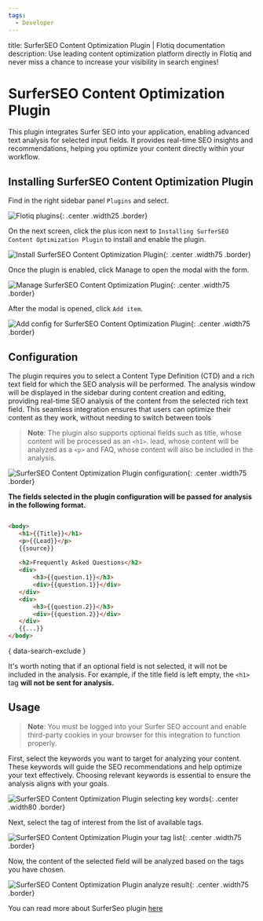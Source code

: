 ```yaml
---
tags:
  - Developer
---
```


title: SurferSEO Content Optimization Plugin | Flotiq documentation
description: Use leading content optimization platform directly in Flotiq and never miss a chance to increase your visibility in search engines!

# SurferSEO Content Optimization Plugin

This plugin integrates Surfer SEO into your application, enabling advanced text analysis for selected input fields. It
provides real-time SEO insights and recommendations, helping you optimize your content directly within your workflow.

## Installing SurferSEO Content Optimization Plugin
Find in the right sidebar panel `Plugins` and select.

![Flotiq plugins](images/sidebar-plugins.png){: .center .width25 .border}

On the next screen, click the plus icon next to `Installing SurferSEO Content Optimization Plugin` to install and enable the plugin.

![Install SurferSEO Content Optimization Plugin](images/surfer-seo/install.png){: .center .width75 .border}

Once the plugin is enabled, click Manage to open the modal with the form.

![Manage SurferSEO Content Optimization Plugin](images/surfer-seo/manage.png){: .center .width75 .border}

After the modal is opened, click `Add item`.

![Add config for SurferSEO Content Optimization Plugin](images/surfer-seo/add.png){: .center .width75 .border}


## Configuration

The plugin requires you to select a Content Type Definition (CTD) and a rich text field for which the SEO analysis will
be performed. The analysis window will be displayed in the sidebar during content creation and editing, providing
real-time SEO analysis of the content from the selected rich text field. This seamless integration ensures that users
can optimize their content as they work, without needing to switch between tools

> **Note**: The plugin also supports optional fields such as title, whose content will be processed as an `<h1>`.
> lead, whose content will be analyzed as a `<p>` and FAQ, whose content will also be included in the analysis.

![SurferSEO Content Optimization Plugin configuration](images/surfer-seo/settings.png){: .center .width75 .border}

**The fields selected in the plugin configuration will be passed for analysis in the following format.**

```html

<body>
   <h1>{{Title}}</h1>
   <p>{{Lead}}</p>
   {{source}}
   
   <h2>Frequently Asked Questions</h2>
   <div>
       <h3>{{question.1}}</h3>
       <div>{{question.1}}</div>
   </div>
   <div>
       <h3>{{question.2}}</h3>
       <div>{{question.2}}</div>
   </div>
   {{...}}
</body>
``` 
{ data-search-exclude }

It's worth noting that if an optional field is not selected, it will not be included in the analysis. For example, if
the title field is left empty, the `<h1>` tag **will not be sent for analysis.**

## Usage

> **Note**: You must be logged into your Surfer SEO account and enable third-party cookies in your browser for this
> integration to function properly.


First, select the keywords you want to target for analyzing your content. These keywords will guide the SEO
recommendations and help optimize your text effectively. Choosing relevant keywords is essential to ensure the analysis
aligns with your goals.

![SurferSEO Content Optimization Plugin selecting key words](images/surfer-seo/select-key-words.png){: .center .width80 .border}

Next, select the tag of interest from the list of available tags.

![SurferSEO Content Optimization Plugin your tag list](images/surfer-seo/tag-list.png){: .center .width75 .border}

Now, the content of the selected field will be analyzed based on the tags you have chosen.

![SurferSEO Content Optimization Plugin analyze result](images/surfer-seo/analize.png){: .center .width75 .border}

You can read more about SurferSeo
plugin [here](https://surferseo.notion.site/Surfer-Guidelines-in-your-CMS-ba2ea6b1a3234850bc1b49caa1a7acda)

